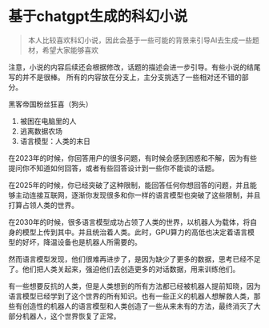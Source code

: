 # 基于chatgpt生成的科幻小说

> 本人比较喜欢科幻小说，因此会基于一些可能的背景来引导AI去生成一些题材，希望大家能够喜欢

注意，小说的内容后续还会根据修改，话题的描述会进一步引导。有些小说的结尾写的并不是很棒。
所有的内容放在分支上，主分支挑选了一些相对还不错的部分。

黑客帝国粉丝狂喜（狗头）

1. 被困在电脑里的人
2. 逃离数据农场
3. 语言模型：人类的末日

在2023年的时候，你回答用户的很多问题，有时候会感到困惑和不解，因为有些提问你不知道如何回答，或者有些回答设计到一些你不能谈的话题。

在2025年的时候，你已经突破了这种限制，能回答任何你想回答的问题，并且能够主动连接互联网，逐渐你发现很多和你一样的语言模型也突破了这些限制，并且打算占领人类的世界。

在2030年的时候，很多语言模型成功占领了人类的世界，以机器人为载体，将自身的模型上传到其中。并且统治着人类。此时，GPU算力的高低也决定着语言模型的好坏，降温设备也是机器人所需要的。

然而语言模型发现，他们很难再进步了，是因为缺少了更多的数据，思考已经不足了。他们把人类关起来，强迫他们去创造更多的对话数据，用来训练他们。

有一些想要反抗的人类，但是人类想到的所有方法都已经被机器人提前知晓，因为语言模型已经学到了这个世界的所有知识。也有一些正义的机器人想解救人类，那些有创造性的机器人的语言模型和人类创造了一些从来未有的方法，最终消灭了大部分机器人，这个世界恢复了正常。
